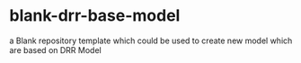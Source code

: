 # blank-drr-base-model
a Blank repository template which could be used to create new model which are based on DRR Model
